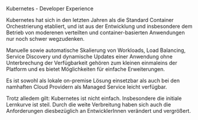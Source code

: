 Kubernetes - Developer Experience

Kubernetes hat sich in den letzten Jahren als die Standard Container Orchestrierung etabliert,
und ist aus der Entwicklung und insbesondere dem Betrieb von moderenen verteilten und container-basierten Anwendungen nur noch schwer wegzudenken.

Manuelle sowie automatische Skalierung von Workloads, Load Balancing, Service Discovery und dynamische Updates einer Anwendung
ohne Unterbrechung der Verfügbarkeit gehören zum kleinen einmaleins der Platform und es bietet Möglichkeiten für einfache Erweiterungen.

Es ist sowohl als lokale on-premise Lösung einsetzbar als auch bei den namhaften Cloud Providern als Managed Service leicht verfügbar.

Trotz alledem gilt: Kubernetes ist nicht einfach. Insbesondere die initiale Lernkurve ist steil.
Durch die weite Verbreitung haben sich auch die Anforderungen diesbezüglich an EntwicklerInnen verändert und vergrößert.
